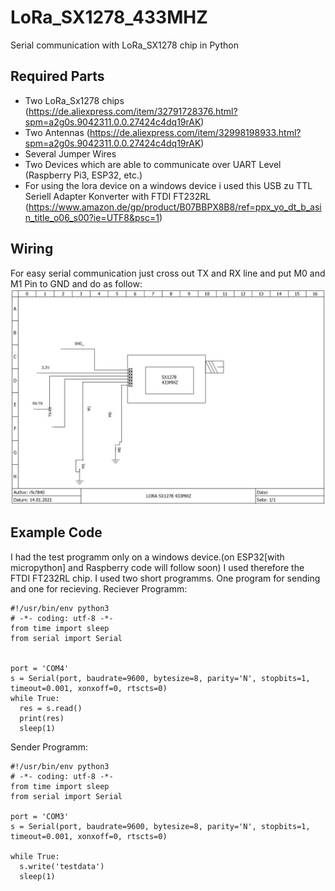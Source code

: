 # LoRa_SX1278_433MHZ
Serial communication with LoRa_SX1278 chip in Python

## Required Parts

* Two LoRa_Sx1278 chips (https://de.aliexpress.com/item/32791728376.html?spm=a2g0s.9042311.0.0.27424c4dq19rAK) 
* Two Antennas (https://de.aliexpress.com/item/32998198933.html?spm=a2g0s.9042311.0.0.27424c4dq19rAK)
* Several Jumper Wires
* Two Devices which are able to communicate over UART Level (Raspberry Pi3, ESP32, etc.)
* For using the lora device on a windows device i used this USB zu TTL Seriell Adapter Konverter with FTDI FT232RL (https://www.amazon.de/gp/product/B07BBPX8B8/ref=ppx_yo_dt_b_asin_title_o06_s00?ie=UTF8&psc=1)

## Wiring

For easy serial communication just cross out TX and RX line and put M0 and M1 Pin to GND and do as follow:
![alt text](https://github.com/rfe7840/LoRa_SX1278_433MHZ/blob/main/1_lora_sx1278_433mhz.jpg)

## Example Code

I had the test programm only on a windows device.(on ESP32[with micropython] and Raspberry code will follow soon) I used therefore the FTDI FT232RL chip. I used two short programms. 
One program for sending and one for recieving.
Reciever Programm:
```
#!/usr/bin/env python3
# -*- coding: utf-8 -*-
from time import sleep
from serial import Serial


port = 'COM4'
s = Serial(port, baudrate=9600, bytesize=8, parity='N', stopbits=1, timeout=0.001, xonxoff=0, rtscts=0)
while True:
  res = s.read()
  print(res)
  sleep(1)

```
Sender Programm:
```
#!/usr/bin/env python3
# -*- coding: utf-8 -*-
from time import sleep
from serial import Serial

port = 'COM3'
s = Serial(port, baudrate=9600, bytesize=8, parity='N', stopbits=1, timeout=0.001, xonxoff=0, rtscts=0)

while True:
  s.write('testdata')
  sleep(1)

```





